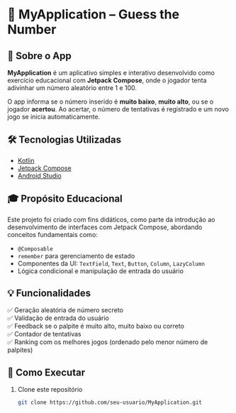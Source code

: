 # 🎯 MyApplication – Guess the Number

## 📱 Sobre o App
**MyApplication** é um aplicativo simples e interativo desenvolvido como exercício educacional com **Jetpack Compose**, onde o jogador tenta adivinhar um número aleatório entre 1 e 100.

O app informa se o número inserido é **muito baixo**, **muito alto**, ou se o jogador **acertou**. Ao acertar, o número de tentativas é registrado e um novo jogo se inicia automaticamente.

## 🛠️ Tecnologias Utilizadas
- [Kotlin](https://kotlinlang.org/)
- [Jetpack Compose](https://developer.android.com/jetpack/compose)
- [Android Studio](https://developer.android.com/studio)

## 🎓 Propósito Educacional
Este projeto foi criado com fins didáticos, como parte da introdução ao desenvolvimento de interfaces com Jetpack Compose, abordando conceitos fundamentais como:

- `@Composable`
- `remember` para gerenciamento de estado
- Componentes da UI: `TextField`, `Text`, `Button`, `Column`, `LazyColumn`
- Lógica condicional e manipulação de entrada do usuário

## 💡 Funcionalidades
✅ Geração aleatória de número secreto  
✅ Validação de entrada do usuário  
✅ Feedback se o palpite é muito alto, muito baixo ou correto  
✅ Contador de tentativas  
✅ Ranking com os melhores jogos (ordenado pelo menor número de palpites)


## 🚀 Como Executar
1. Clone este repositório
   ```bash
   git clone https://github.com/seu-usuario/MyApplication.git
